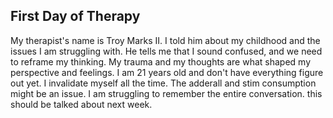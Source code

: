 ## First Day of Therapy

My therapist's name is Troy Marks II. I told him about my childhood and the issues I am struggling with. He tells me that I sound confused, and we need to reframe my thinking. My trauma and my thoughts are what shaped my perspective and feelings. I am 21 years old and don't have everything figure out yet. I invalidate myself all the time. The adderall and stim consumption might be an issue.  I am struggling to remember the entire conversation. this should be talked about next week. 